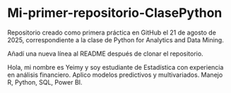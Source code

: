 # Mi-primer-repositorio-ClasePython

Repositorio creado como primera práctica en GitHub el 21 de agosto de 2025, correspondiente a la clase de Python for Analytics and Data Mining.



Añadí una nueva línea al README después de clonar el repositorio.



Hola, mi nombre es Yeimy y soy estudiante de Estadística con experiencia en análisis financiero. Aplico modelos predictivos y multivariados. Manejo R, Python, SQL, Power BI.

